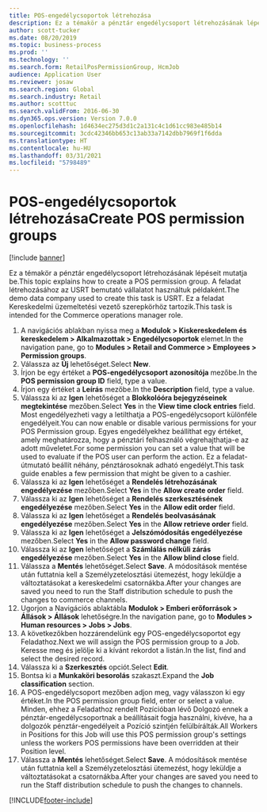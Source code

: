 ```yaml
---
title: POS-engedélycsoportok létrehozása
description: Ez a témakör a pénztár engedélycsoport létrehozásának lépéseit mutatja be.
author: scott-tucker
ms.date: 08/20/2019
ms.topic: business-process
ms.prod: ''
ms.technology: ''
ms.search.form: RetailPosPermissionGroup, HcmJob
audience: Application User
ms.reviewer: josaw
ms.search.region: Global
ms.search.industry: Retail
ms.author: scotttuc
ms.search.validFrom: 2016-06-30
ms.dyn365.ops.version: Version 7.0.0
ms.openlocfilehash: 1d4634ec275d3d1c2a131c4c1d61cc983e485b14
ms.sourcegitcommit: 3cdc42346bb653c13ab33a7142dbb7969f1f6dda
ms.translationtype: HT
ms.contentlocale: hu-HU
ms.lasthandoff: 03/31/2021
ms.locfileid: "5798489"
---
```

# <a name="create-pos-permission-groups"></a><span data-ttu-id="115e2-103">POS-engedélycsoportok létrehozása</span><span class="sxs-lookup"><span data-stu-id="115e2-103">Create POS permission groups</span></span>

[!include [banner](../includes/banner.md)]

<span data-ttu-id="115e2-104">Ez a témakör a pénztár engedélycsoport létrehozásának lépéseit mutatja be.</span><span class="sxs-lookup"><span data-stu-id="115e2-104">This topic explains how to create a POS permission group.</span></span> <span data-ttu-id="115e2-105">A feladat létrehozásához az USRT bemutató vállalatot használtuk példaként.</span><span class="sxs-lookup"><span data-stu-id="115e2-105">The demo data company used to create this task is USRT.</span></span> <span data-ttu-id="115e2-106">Ez a feladat Kereskedelmi üzemeltetési vezető szerepkörhöz tartozik.</span><span class="sxs-lookup"><span data-stu-id="115e2-106">This task is intended for the Commerce operations manager role.</span></span>

1. <span data-ttu-id="115e2-107">A navigációs ablakban nyissa meg a **Modulok > Kiskereskedelem és kereskedelem > Alkalmazottak > Engedélycsoportok** elemet.</span><span class="sxs-lookup"><span data-stu-id="115e2-107">In the navigation pane, go to **Modules > Retail and Commerce > Employees > Permission groups**.</span></span>
2. <span data-ttu-id="115e2-108">Válassza az **Új** lehetőséget.</span><span class="sxs-lookup"><span data-stu-id="115e2-108">Select **New**.</span></span>
3. <span data-ttu-id="115e2-109">Írjon be egy értéket a **POS-engedélycsoport azonosítója** mezőbe.</span><span class="sxs-lookup"><span data-stu-id="115e2-109">In the **POS permission group ID** field, type a value.</span></span>
4. <span data-ttu-id="115e2-110">Írjon egy értéket a **Leírás** mezőbe.</span><span class="sxs-lookup"><span data-stu-id="115e2-110">In the **Description** field, type a value.</span></span>
5. <span data-ttu-id="115e2-111">Válassza ki az **Igen** lehetőséget a **Blokkolóóra bejegyzéseinek megtekintése** mezőben.</span><span class="sxs-lookup"><span data-stu-id="115e2-111">Select **Yes** in the **View time clock entries** field.</span></span> <span data-ttu-id="115e2-112">Most engedélyezheti vagy a letilthatja a POS-engedélycsoport különféle engedélyeit.</span><span class="sxs-lookup"><span data-stu-id="115e2-112">You can now enable or disable various permissions for your POS Permission group.</span></span> <span data-ttu-id="115e2-113">Egyes engedélyekhez beállíthat egy értéket, amely meghatározza, hogy a pénztári felhasználó végrehajthatja-e az adott műveletet.</span><span class="sxs-lookup"><span data-stu-id="115e2-113">For some permission you can set a value that will be used to evaluate if the POS user can perform the action.</span></span> <span data-ttu-id="115e2-114">Ez a feladat-útmutató beállít néhány, pénztárosoknak adható engedélyt.</span><span class="sxs-lookup"><span data-stu-id="115e2-114">This task guide enables a few permission that might be given to a cashier.</span></span>  
6. <span data-ttu-id="115e2-115">Válassza ki az **Igen** lehetőséget a **Rendelés létrehozásának engedélyezése** mezőben.</span><span class="sxs-lookup"><span data-stu-id="115e2-115">Select **Yes** in the **Allow create order** field.</span></span>
7. <span data-ttu-id="115e2-116">Válassza ki az **Igen** lehetőséget a **Rendelés szerkesztésének engedélyezése** mezőben.</span><span class="sxs-lookup"><span data-stu-id="115e2-116">Select **Yes** in the **Allow edit order** field.</span></span>
8. <span data-ttu-id="115e2-117">Válassza ki az **Igen** lehetőséget a **Rendelés beolvasásának engedélyezése** mezőben.</span><span class="sxs-lookup"><span data-stu-id="115e2-117">Select **Yes** in the **Allow retrieve order** field.</span></span>
9. <span data-ttu-id="115e2-118">Válassza ki az **Igen** lehetőséget a **Jelszómódosítás engedélyezése** mezőben.</span><span class="sxs-lookup"><span data-stu-id="115e2-118">Select **Yes** in the **Allow password change** field.</span></span>
10. <span data-ttu-id="115e2-119">Válassza ki az **Igen** lehetőséget a **Számlálás nélküli zárás engedélyezése** mezőben.</span><span class="sxs-lookup"><span data-stu-id="115e2-119">Select **Yes** in the **Allow blind close** field.</span></span>
11. <span data-ttu-id="115e2-120">Válassza a **Mentés** lehetőséget.</span><span class="sxs-lookup"><span data-stu-id="115e2-120">Select **Save**.</span></span> <span data-ttu-id="115e2-121">A módosítások mentése után futtatnia kell a Személyzetelosztási ütemezést, hogy leküldje a változtatásokat a kereskedelmi csatornákba.</span><span class="sxs-lookup"><span data-stu-id="115e2-121">After your changes are saved you need to run the Staff distribution schedule to push the changes to commerce channels.</span></span> 
12. <span data-ttu-id="115e2-122">Ugorjon a Navigációs ablaktábla **Modulok > Emberi erőforrások > Állások > Állások** lehetőségre.</span><span class="sxs-lookup"><span data-stu-id="115e2-122">In the navigation pane, go to **Modules > Human resources > Jobs > Jobs**.</span></span>
13. <span data-ttu-id="115e2-123">A következőkben hozzárendelünk egy POS-engedélycsoportot egy Feladathoz.</span><span class="sxs-lookup"><span data-stu-id="115e2-123">Next we will assign the POS permission group to a Job.</span></span> <span data-ttu-id="115e2-124">Keresse meg és jelölje ki a kívánt rekordot a listán.</span><span class="sxs-lookup"><span data-stu-id="115e2-124">In the list, find and select the desired record.</span></span>
14. <span data-ttu-id="115e2-125">Válassza ki a **Szerkesztés** opciót.</span><span class="sxs-lookup"><span data-stu-id="115e2-125">Select **Edit**.</span></span>
15. <span data-ttu-id="115e2-126">Bontsa ki a **Munkaköri besorolás** szakaszt.</span><span class="sxs-lookup"><span data-stu-id="115e2-126">Expand the **Job classification** section.</span></span>
16. <span data-ttu-id="115e2-127">A POS-engedélycsoport mezőben adjon meg, vagy válasszon ki egy értéket.</span><span class="sxs-lookup"><span data-stu-id="115e2-127">In the POS permission group field, enter or select a value.</span></span> <span data-ttu-id="115e2-128">Minden, ehhez a Feladathoz rendelt Pozícióban lévő Dolgozó ennek a pénztár-engedélycsoportnak a beállításait fogja használni, kivéve, ha a dolgozók pénztár-engedélyeit a Pozíció szintjén felülbírálták.</span><span class="sxs-lookup"><span data-stu-id="115e2-128">All Workers in Positions for this Job will use this POS permission group's settings unless the workers POS permissions have been overridden at their Position level.</span></span>  
17. <span data-ttu-id="115e2-129">Válassza a **Mentés** lehetőséget.</span><span class="sxs-lookup"><span data-stu-id="115e2-129">Select **Save**.</span></span> <span data-ttu-id="115e2-130">A módosítások mentése után futtatnia kell a Személyzetelosztási ütemezést, hogy leküldje a változtatásokat a csatornákba.</span><span class="sxs-lookup"><span data-stu-id="115e2-130">After your changes are saved you need to run the Staff distribution schedule to push the changes to channels.</span></span>  



[!INCLUDE[footer-include](../../includes/footer-banner.md)]
